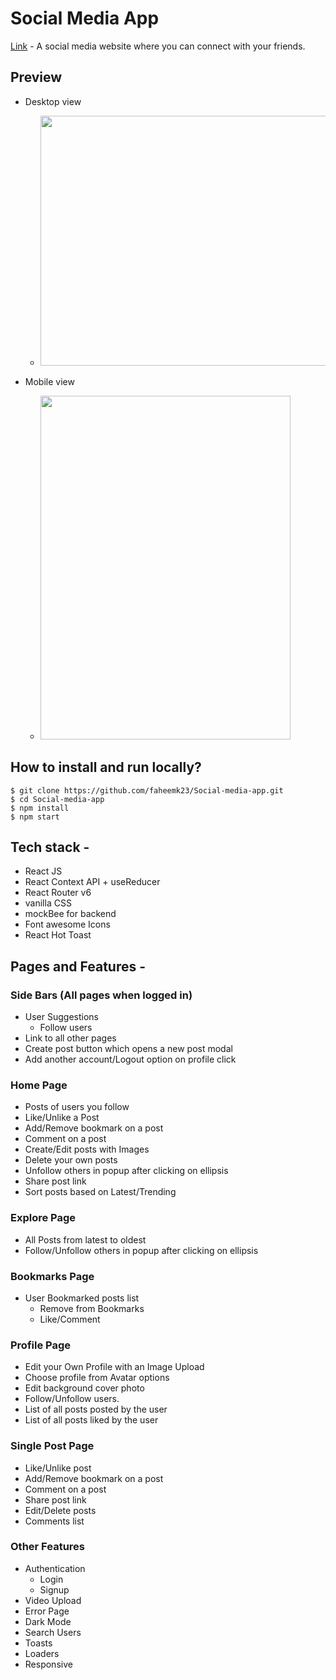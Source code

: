 # Social Media App

[Link](https://social-media-app-gilt.vercel.app/) - A social media website where you can connect with your friends.

## Preview

- Desktop view
  
  - <img src="https://github.com/faheemk23/Social-media-app/assets/121616994/fed354d2-1029-4d79-9122-dce05029e28e" height="400px" width="900px"/> 
    
- Mobile view

  - <img src="https://github.com/faheemk23/Social-media-app/assets/121616994/af2f27c6-6b03-4bef-9619-502c7a82d023" height="550px" width="400px"/> 



## How to install and run locally?

```
$ git clone https://github.com/faheemk23/Social-media-app.git
$ cd Social-media-app
$ npm install
$ npm start
```

## Tech stack -

- React JS
- React Context API + useReducer
- React Router v6
- vanilla CSS
- mockBee for backend
- Font awesome Icons
- React Hot Toast

## Pages and Features -

### Side Bars (All pages when logged in)

- User Suggestions
  - Follow users
- Link to all other pages
- Create post button which opens a new post modal
- Add another account/Logout option on profile click

### Home Page

- Posts of users you follow
- Like/Unlike a Post
- Add/Remove bookmark on a post
- Comment on a post
- Create/Edit posts with Images
- Delete your own posts
- Unfollow others in popup after clicking on ellipsis
- Share post link
- Sort posts based on Latest/Trending

### Explore Page

- All Posts from latest to oldest
- Follow/Unfollow others in popup after clicking on ellipsis

### Bookmarks Page

- User Bookmarked posts list
  - Remove from Bookmarks
  - Like/Comment

### Profile Page

- Edit your Own Profile with an Image Upload
- Choose profile from Avatar options
- Edit background cover photo
- Follow/Unfollow users.
- List of all posts posted by the user
- List of all posts liked by the user

### Single Post Page

- Like/Unlike post
- Add/Remove bookmark on a post
- Comment on a post
- Share post link
- Edit/Delete posts
- Comments list

### Other Features

- Authentication
  - Login
  - Signup
- Video Upload
- Error Page
- Dark Mode
- Search Users
- Toasts
- Loaders
- Responsive
